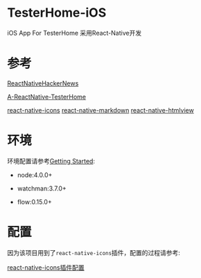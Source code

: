 # TesterHome-iOS
iOS App For TesterHome
采用React-Native开发

# 参考

[ReactNativeHackerNews](https://github.com/jsdf/ReactNativeHackerNews)

[A-ReactNative-TesterHome](https://github.com/qddegtya/A-ReactNative-TesterHome)


[react-native-icons](https://github.com/corymsmith/react-native-icons)
[react-native-markdown](https://github.com/lwansbrough/react-native-markdown)
[react-native-htmlview](https://github.com/jsdf/react-native-htmlview)

# 环境

环境配置请参考[Getting Started](http://facebook.github.io/react-native/docs/getting-started.html#content):


- node:4.0.0+

- watchman:3.7.0+

- flow:0.15.0+




# 配置

因为该项目用到了`react-native-icons`插件，配置的过程请参考:

[react-native-icons插件配置](http://blog.csdn.net/itfootball/article/details/48710827)
